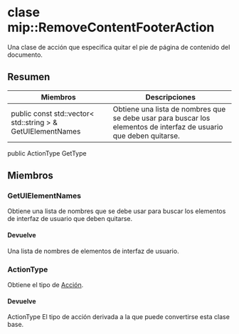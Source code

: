# <a name="class-mipremovecontentfooteraction"></a>clase mip::RemoveContentFooterAction 
Una clase de acción que especifica quitar el pie de página de contenido del documento.
## <a name="summary"></a>Resumen
 Miembros                        | Descripciones                                
--------------------------------|---------------------------------------------
public const std::vector< std::string > & GetUIElementNames | Obtiene una lista de nombres que se debe usar para buscar los elementos de interfaz de usuario que deben quitarse.
public ActionType GetType
## <a name="members"></a>Miembros
### <a name="getuielementnames"></a>GetUIElementNames
Obtiene una lista de nombres que se debe usar para buscar los elementos de interfaz de usuario que deben quitarse.
#### <a name="returns"></a>Devuelve
Una lista de nombres de elementos de interfaz de usuario.
### <a name="actiontype"></a>ActionType
Obtiene el tipo de [Acción](#classmip_1_1_action).
#### <a name="returns"></a>Devuelve
ActionType El tipo de acción derivada a la que puede convertirse esta clase base.
